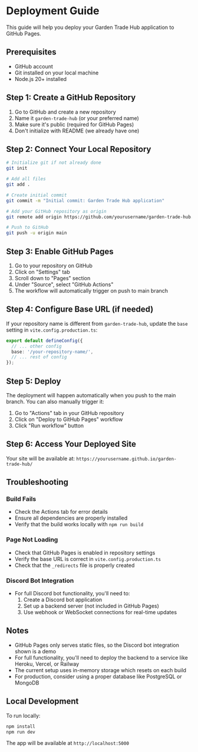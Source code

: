 # Deployment Guide

This guide will help you deploy your Garden Trade Hub application to GitHub Pages.

## Prerequisites

- GitHub account
- Git installed on your local machine
- Node.js 20+ installed

## Step 1: Create a GitHub Repository

1. Go to GitHub and create a new repository
2. Name it `garden-trade-hub` (or your preferred name)
3. Make sure it's public (required for GitHub Pages)
4. Don't initialize with README (we already have one)

## Step 2: Connect Your Local Repository

```bash
# Initialize git if not already done
git init

# Add all files
git add .

# Create initial commit
git commit -m "Initial commit: Garden Trade Hub application"

# Add your GitHub repository as origin
git remote add origin https://github.com/yourusername/garden-trade-hub.git

# Push to GitHub
git push -u origin main
```

## Step 3: Enable GitHub Pages

1. Go to your repository on GitHub
2. Click on "Settings" tab
3. Scroll down to "Pages" section
4. Under "Source", select "GitHub Actions"
5. The workflow will automatically trigger on push to main branch

## Step 4: Configure Base URL (if needed)

If your repository name is different from `garden-trade-hub`, update the `base` setting in `vite.config.production.ts`:

```typescript
export default defineConfig({
  // ... other config
  base: '/your-repository-name/',
  // ... rest of config
});
```

## Step 5: Deploy

The deployment will happen automatically when you push to the main branch. You can also manually trigger it:

1. Go to "Actions" tab in your GitHub repository
2. Click on "Deploy to GitHub Pages" workflow
3. Click "Run workflow" button

## Step 6: Access Your Deployed Site

Your site will be available at: `https://yourusername.github.io/garden-trade-hub/`

## Troubleshooting

### Build Fails
- Check the Actions tab for error details
- Ensure all dependencies are properly installed
- Verify that the build works locally with `npm run build`

### Page Not Loading
- Check that GitHub Pages is enabled in repository settings
- Verify the base URL is correct in `vite.config.production.ts`
- Check that the `_redirects` file is properly created

### Discord Bot Integration
- For full Discord bot functionality, you'll need to:
  1. Create a Discord bot application
  2. Set up a backend server (not included in GitHub Pages)
  3. Use webhook or WebSocket connections for real-time updates

## Notes

- GitHub Pages only serves static files, so the Discord bot integration shown is a demo
- For full functionality, you'll need to deploy the backend to a service like Heroku, Vercel, or Railway
- The current setup uses in-memory storage which resets on each build
- For production, consider using a proper database like PostgreSQL or MongoDB

## Local Development

To run locally:
```bash
npm install
npm run dev
```

The app will be available at `http://localhost:5000`